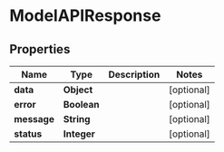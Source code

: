 

# ModelAPIResponse


## Properties

| Name | Type | Description | Notes |
|------------ | ------------- | ------------- | -------------|
|**data** | **Object** |  |  [optional] |
|**error** | **Boolean** |  |  [optional] |
|**message** | **String** |  |  [optional] |
|**status** | **Integer** |  |  [optional] |



